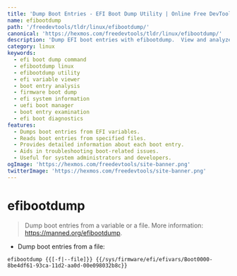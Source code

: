 ```yaml
---
title: 'Dump Boot Entries - EFI Boot Dump Utility | Online Free DevTools by Hexmos'
name: efibootdump
path: '/freedevtools/tldr/linux/efibootdump/'
canonical: 'https://hexmos.com/freedevtools/tldr/linux/efibootdump/'
description: 'Dump EFI boot entries with efibootdump.  View and analyze boot information from EFI variables or files. Free online tool, no registration required.'
category: linux
keywords:
  - efi boot dump command
  - efibootdump linux
  - efibootdump utility
  - efi variable viewer
  - boot entry analysis
  - firmware boot dump
  - efi system information
  - uefi boot manager
  - boot entry examination
  - efi boot diagnostics
features:
  - Dumps boot entries from EFI variables.
  - Reads boot entries from specified files.
  - Provides detailed information about each boot entry.
  - Aids in troubleshooting boot-related issues.
  - Useful for system administrators and developers.
ogImage: 'https://hexmos.com/freedevtools/site-banner.png'
twitterImage: 'https://hexmos.com/freedevtools/site-banner.png'
---
```


# efibootdump

> Dump boot entries from a variable or a file.
> More information: <https://manned.org/efibootdump>.

- Dump boot entries from a file:

`efibootdump {{[-f|--file]}} {{/sys/firmware/efi/efivars/Boot0000-8be4df61-93ca-11d2-aa0d-00e098032b8c}}`

